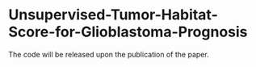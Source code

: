 # Unsupervised-Tumor-Habitat-Score-for-Glioblastoma-Prognosis

The code will be released upon the publication of the paper.

